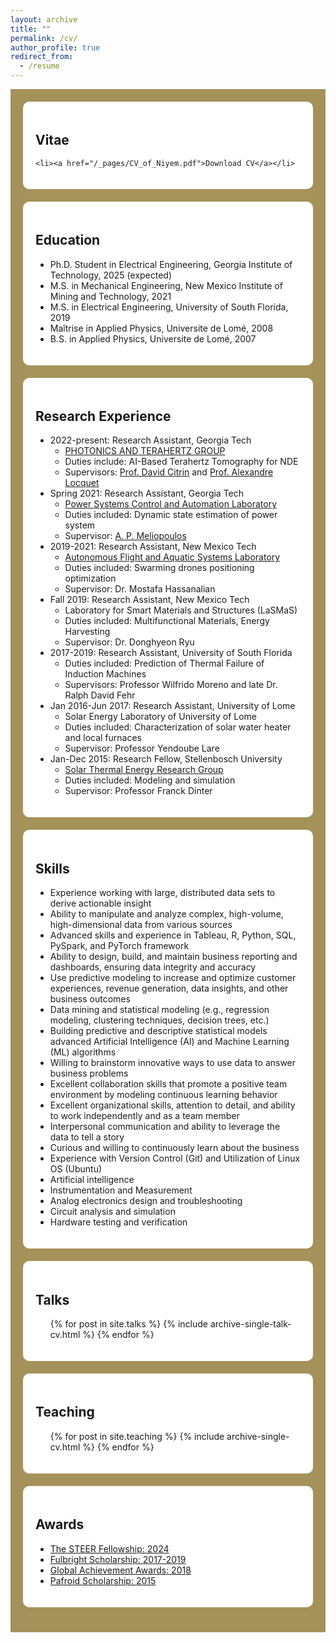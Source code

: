 ```yaml
---
layout: archive
title: ""
permalink: /cv/
author_profile: true
redirect_from:
  - /resume
---
```


<div style="background-color: #A4925A; padding: 20px;">

  <div style="background-color: #FFFFFF; padding: 20px; border-radius: 10px; margin-bottom: 20px;">
    <h2>Vitae</h2>
    
    <li><a href="/_pages/CV_of_Niyem.pdf">Download CV</a></li>
  </div>

  <div style="background-color: #FFFFFF; padding: 20px; border-radius: 10px; margin-bottom: 20px;">
    <h2>Education</h2>
    <ul>
      <li>Ph.D. Student in Electrical Engineering, Georgia Institute of Technology, 2025 (expected)</li>
      <li>M.S. in Mechanical Engineering, New Mexico Institute of Mining and Technology, 2021</li>
      <li>M.S. in Electrical Engineering, University of South Florida, 2019</li>
      <li>Maîtrise in Applied Physics, Universite de Lomé, 2008</li>
      <li>B.S. in Applied Physics, Universite de Lomé, 2007</li>
    </ul>
  </div>

  <div style="background-color: #FFFFFF; padding: 20px; border-radius: 10px; margin-bottom: 20px;">
    <h2>Research Experience</h2>
    <ul>
      <li>2022-present: Research Assistant, Georgia Tech
        <ul>
          <li><a href="http://photonics.georgiatech-metz.fr/node/33">PHOTONICS AND TERAHERTZ GROUP</a></li>
          <li>Duties include: AI-Based Terahertz Tomography for NDE</li>
          <li>Supervisors: <a href="https://ece.gatech.edu/directory/david-s-citrin">Prof. David Citrin</a> and <a href="http://photonics.georgiatech-metz.fr/node/25">Prof. Alexandre Locquet</a></li>
        </ul>
      </li>
      <li>Spring 2021: Research Assistant, Georgia Tech
        <ul>
          <li><a href="https://pscal.ece.gatech.edu/">Power Systems Control and Automation Laboratory</a></li>
          <li>Duties included: Dynamic state estimation of power system</li>
          <li>Supervisor: <a href="https://ece.gatech.edu/directory/p-meliopoulos">A. P. Meliopoulos</a></li>
        </ul>
      </li>
      <li>2019-2021: Research Assistant, New Mexico Tech
        <ul>
          <li><a href="https://sites.google.com/nmt.edu/afasl/research?authuser=0">Autonomous Flight and Aquatic Systems Laboratory</a></li>
          <li>Duties included: Swarming drones positioning optimization</li>
          <li>Supervisor: Dr. Mostafa Hassanalian</li>
        </ul>
      </li>
      <li>Fall 2019: Research Assistant, New Mexico Tech
        <ul>
          <li>Laboratory for Smart Materials and Structures (LaSMaS)</li>
          <li>Duties included: Multifunctional Materials, Energy Harvesting</li>
          <li>Supervisor: Dr. Donghyeon Ryu</li>
        </ul>
      </li>
      <li>2017-2019: Research Assistant, University of South Florida
        <ul>
          <li>Duties included: Prediction of Thermal Failure of Induction Machines</li>
          <li>Supervisors: Professor Wilfrido Moreno and late Dr. Ralph David Fehr</li>
        </ul>
      </li>
      <li>Jan 2016-Jun 2017: Research Assistant, University of Lome
        <ul>
          <li>Solar Energy Laboratory of University of Lome</li>
          <li>Duties included: Characterization of solar water heater and local furnaces</li>
          <li>Supervisor: Professor Yendoube Lare</li>
        </ul>
      </li>
      <li>Jan-Dec 2015: Research Fellow, Stellenbosch University
        <ul>
          <li><a href="https://sterg.sun.ac.za/">Solar Thermal Energy Research Group</a></li>
          <li>Duties included: Modeling and simulation</li>
          <li>Supervisor: Professor Franck Dinter</li>
        </ul>
      </li>
    </ul>
  </div>

  <div style="background-color: #FFFFFF; padding: 20px; border-radius: 10px; margin-bottom: 20px;">
    <h2>Skills</h2>
    <ul>
      <li>Experience working with large, distributed data sets to derive actionable insight</li>
      <li>Ability to manipulate and analyze complex, high-volume, high-dimensional data from various sources</li>
      <li>Advanced skills and experience in Tableau, R, Python, SQL, PySpark, and PyTorch framework</li>
      <li>Ability to design, build, and maintain business reporting and dashboards, ensuring data integrity and accuracy</li>
      <li>Use predictive modeling to increase and optimize customer experiences, revenue generation, data insights, and other business outcomes</li>
      <li>Data mining and statistical modeling (e.g., regression modeling, clustering techniques, decision trees, etc.)</li>
      <li>Building predictive and descriptive statistical models advanced Artificial Intelligence (AI) and Machine Learning (ML) algorithms</li>
      <li>Willing to brainstorm innovative ways to use data to answer business problems</li>
      <li>Excellent collaboration skills that promote a positive team environment by modeling continuous learning behavior</li>
      <li>Excellent organizational skills, attention to detail, and ability to work independently and as a team member</li>
      <li>Interpersonal communication and ability to leverage the data to tell a story</li>
      <li>Curious and willing to continuously learn about the business</li>
      <li>Experience with Version Control (Git) and Utilization of Linux OS (Ubuntu)</li>
      <li>Artificial intelligence</li>
      <li>Instrumentation and Measurement</li>
      <li>Analog electronics design and troubleshooting</li>
      <li>Circuit analysis and simulation</li>
      <li>Hardware testing and verification</li>
    </ul>
  </div>

  <div style="background-color: #FFFFFF; padding: 20px; border-radius: 10px; margin-bottom: 20px;">
    <h2>Talks</h2>
    <ul>{% for post in site.talks %}
      {% include archive-single-talk-cv.html %}
    {% endfor %}</ul>
  </div>

  <div style="background-color: #FFFFFF; padding: 20px; border-radius: 10px; margin-bottom: 20px;">
    <h2>Teaching</h2>
    <ul>{% for post in site.teaching %}
      {% include archive-single-cv.html %}
    {% endfor %}</ul>
  </div>

  <div style="background-color: #FFFFFF; padding: 20px; border-radius: 10px; margin-bottom: 20px;">
    <h2>Awards</h2>
    <ul>
      <li><a href="https://ece.gatech.edu/news/2023/07/new-graduate-fellowships-and-awards-promote-professional-development">The STEER Fellowship: 2024</a></li>
      <li><a href="https://fulbrightscholars.org/non-us-scholars">Fulbright Scholarship: 2017-2019</a></li>
      <li><a href="https://www.usf.edu/world/about/news/2017-global-achievement-awards.aspx">Global Achievement Awards: 2018</a></li>
      <li><a href="https://www0.sun.ac.za/international/assets/files/Take%20Note%20Newsletter%20(06%20May%202014).pdf">Pafroid Scholarship: 2015</a></li>
    </ul>
  </div>

</div>
